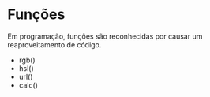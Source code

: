 # Funções

Em programação, funções são reconhecidas por causar um reaproveitamento de
código.
* rgb()
* hsl()
* url()
* calc()